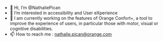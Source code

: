 - 👋 Hi, I’m @NathaliePican
- 👀 I’m interested in accessibility and User eXperience
- 🌱 I am currently working on the features of Orange Confort+, a tool to improve the experience of users, in particular those with motor, visual or cognitive disabilities.
- 📫 How to reach me : nathalie.pican@orange.com

<!---
NathaliePican/NathaliePican is a ✨ special ✨ repository because its `README.md` (this file) appears on your GitHub profile.
You can click the Preview link to take a look at your changes.
--->

